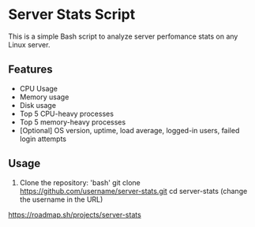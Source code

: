 # Server Stats Script

This is a simple Bash script to analyze server perfomance stats on any Linux server.

## Features
- CPU Usage
- Memory usage
- Disk usage
- Top 5 CPU-heavy processes
- Top 5 memory-heavy processes
- [Optional] OS version, uptime, load average, logged-in users, failed login attempts

## Usage

1. Clone the repository:
'bash'
git clone https://github.com/username/server-stats.git
cd server-stats
(change the username in the URL)

https://roadmap.sh/projects/server-stats
